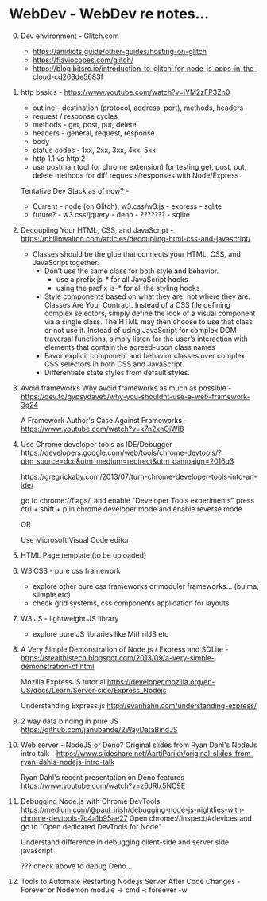 # WebDev - WebDev re notes...

0) Dev environment - Glitch.com
    - https://anidiots.guide/other-guides/hosting-on-glitch
    - https://flaviocopes.com/glitch/
    - https://blog.bitsrc.io/introduction-to-glitch-for-node-js-apps-in-the-cloud-cd263de5683f

1) http basics - https://www.youtube.com/watch?v=iYM2zFP3Zn0
    - outline - destination (protocol, address, port), methods, headers
    - request / response cycles
    - methods - get, post, put, delete
    - headers - general, request, response
    - body
    - status codes - 1xx, 2xx, 3xx, 4xx, 5xx
    - http 1.1 vs http 2
    - use postman tool (or chrome extension) for testing get, post, put, delete methods for diff requests/responses with Node/Express

    Tentative Dev Stack as of now? - 
    - Current - node (on Glitch), w3.css/w3.js - express - sqlite
    - future? - w3.css/jquery - deno - ??????? - sqlite

2) Decoupling Your HTML, CSS, and JavaScript - https://philipwalton.com/articles/decoupling-html-css-and-javascript/
    - Classes should be the glue that connects your HTML, CSS, and JavaScript together. 
        - Don’t use the same class for both style and behavior.
           - use a prefix js-* for all JavaScript hooks
           - using the prefix is-* for all the styling hooks
        - Style components based on what they are, not where they are. Classes Are Your Contract.
           Instead of a CSS file defining complex selectors,
           simply define the look of a visual component via a single class. The HTML may then choose to use that class or not use it.
           Instead of using JavaScript for complex DOM traversal functions,
           simply listen for the user’s interaction with elements that contain the agreed-upon class names
        - Favor explicit component and behavior classes over complex CSS selectors in both CSS and JavaScript.
        - Differentiate state styles from default styles.

3) Avoid frameworks 
    Why avoid frameworks as much as possible - https://dev.to/gypsydave5/why-you-shouldnt-use-a-web-framework-3g24
    
    A Framework Author's Case Against Frameworks - https://www.youtube.com/watch?v=k7n2xnOiWI8

4) Use Chrome developer tools as IDE/Debugger
    https://developers.google.com/web/tools/chrome-devtools/?utm_source=dcc&utm_medium=redirect&utm_campaign=2016q3
    
    https://gregrickaby.com/2013/07/turn-chrome-developer-tools-into-an-ide/
    
    go to chrome://flags/, and enable "Developer Tools experiments"
    press ctrl + shift + p in chrome developer mode and enable reverse mode

    OR
    
    Use Microsoft Visual Code editor

5) HTML Page template (to be uploaded)

6) W3.CSS - pure css framework
   - explore other pure css frameworks or moduler frameworks... (bulma, siimple etc)
   - check grid systems, css components application for layouts

7) W3.JS - lightweight JS library
   - explore pure JS libraries like MithrilJS etc

8) A Very Simple Demonstration of Node.js / Express and SQLite - 
   https://stealthistech.blogspot.com/2013/09/a-very-simple-demonstration-of.html

   Mozilla ExpressJS tutorial
   https://developer.mozilla.org/en-US/docs/Learn/Server-side/Express_Nodejs

   Understanding Express.js
   http://evanhahn.com/understanding-express/
   
9) 2 way data binding in pure JS
    https://github.com/janubande/2WayDataBindJS

10) Web server - NodeJS or Deno?
    Original slides from Ryan Dahl's NodeJs intro talk -
    https://www.slideshare.net/AartiParikh/original-slides-from-ryan-dahls-nodejs-intro-talk

    Ryan Dahl's recent presentation on Deno features
    https://www.youtube.com/watch?v=z6JRlx5NC9E
    
11) Debugging Node.js with Chrome DevTools
    https://medium.com/@paul_irish/debugging-node-js-nightlies-with-chrome-devtools-7c4a1b95ae27
    Open chrome://inspect/#devices and go to "Open dedicated DevTools for Node"

    Understand difference in debugging client-side and server side javascript

    ??? check above to debug Deno...

12) Tools to Automate Restarting Node.js Server After Code Changes - Forever or Nodemon module -> cmd -: foreever -w <script>
https://strongloop.com/strongblog/comparison-tools-to-automate-restarting-node-js-server-after-code-changes-forever-nodemon-nodesupervisor-nodedev/

??? check above to debug Deno...

13) Server side rendering - 
    ExpressJS
    OR
    Fastify https://blog.logrocket.com/forget-express-js-opt-for-these-alternatives-instead/
    OR
    UWebSockets - https://levelup.gitconnected.com/will-node-js-forever-be-the-sluggish-golang-f632130e5c7a
    OR its express like wrapper - nanoexpress - https://github.com/dalisoft/nanoexpress

    ??? check above to debug Deno...
    
    SSR capabilites to learn -
    - routing
    - middleware
    - template engine (can one use say Vue/Nuxt.js instead of Jade/Pug as template engine)
    - DB interface
    - enable SSL/HTTPS
    - auth - stateful (session based with cookie) 
    - auth - stateless (token based with Oauth, jwt...)

14) Auth - session or token based? 
    - https://stormpath.com/blog/choosing-nodejs-authentication-strategy
    
    - Use Passport for now
    
    - Later, expore aspects post authorisation like logins, persistence, sessions etc... -> using "Authum"
    
15) Object request mapper - 
    use query builder(Knex.JS)
    OR
    raw DB driver? - DB - Sqlite module (http://www.sqlitetutorial.net/sqlite-nodejs/)

    https://blog.logrocket.com/why-you-should-avoid-orms-with-examples-in-node-js-e0baab73fa5/ 

    ??? check above to debug Deno...

16) sqlite or nedb

 ______________________________________________________________________________________________________________________ 
 
For later exploration...

16) eslint - http://www.codingfordummies.org/detect-errors-in-your-javascript-code-with-eslint/

17) Jvascript code snippets - 
    - vscode feature https://code.visualstudio.com/docs/editor/userdefinedsnippets
    - how to use https://www.freecodecamp.org/news/the-most-powerful-tool-to-boost-your-coding-productivity-2dc80e0eff00/

    - snippet generator - https://snippet-generator.app
    
    - w3school snippets https://www.w3schools.com/howto/default.asp

18) refactoring - https://www.youtube.com/watch?v=6wDoopbtEqk

https://github.com/cmstead/js-refactor

Misc -:
Web Developer Roadmap - Ref: https://github.com/kamranahmedse/developer-roadmap
